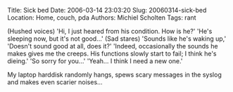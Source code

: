 Title: Sick bed
Date: 2006-03-14 23:03:20
Slug: 20060314-sick-bed
Location: Home, couch, pda
Authors: Michiel Scholten
Tags: rant

<p>(Hushed voices) 'Hi, I just heared from his condition. How is he?' 'He's sleeping now, but it's not good...' (Sad stares) 'Sounds like he's waking up,' 'Doesn't sound good at all, does it?' 'Indeed, occasionally the sounds he makes gives me the creeps. His functions slowly start to fail; I think he's dieing.' 'So sorry for you...' 'Yeah... I think I need a new one.'</p>

<p>My laptop harddisk randomly hangs, spews scary messages in the syslog and makes even scarier noises...</p>

